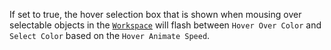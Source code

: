 If set to true, the hover selection box that is shown when mousing over
selectable objects in the [`Workspace`](https://create.roblox.com/docs/reference/engine/classes/Workspace) will flash between
`Hover Over Color` and `Select Color` based on the `Hover Animate Speed`.